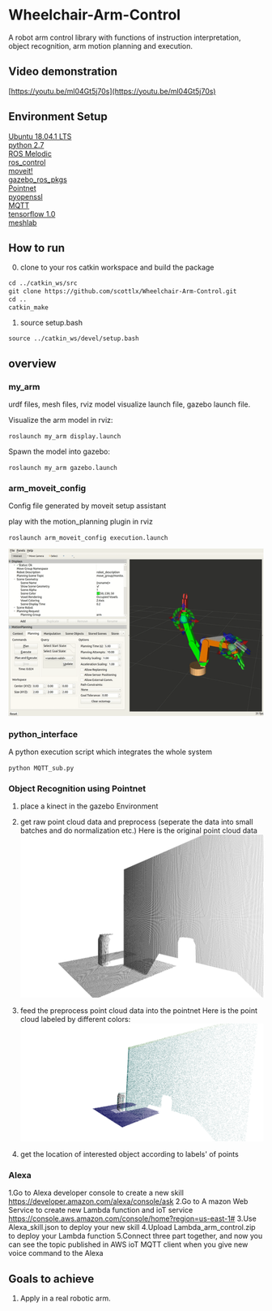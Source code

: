 # Wheelchair-Arm-Control

A robot arm control library with functions of instruction interpretation, object recognition, arm motion planning and execution.  

## Video demonstration  
[https://youtu.be/ml04Gt5j70s](https://youtu.be/ml04Gt5j70s)
## Environment Setup
[Ubuntu 18.04.1 LTS](http://releases.ubuntu.com/18.04)  
[python 2.7](https://www.python.org/download/releases/2.7/)  
[ROS Melodic](http://wiki.ros.org/melodic/Installation/Ubuntu)  
[ros_control](http://wiki.ros.org/ros_control)  
[moveit!](https://moveit.ros.org/install/)  
[gazebo_ros_pkgs](http://wiki.ros.org/gazebo_ros_pkgs)   
[Pointnet](https://github.com/charlesq34/pointnet)  
[pyopenssl](https://github.com/pyca/pyopenssl)  
[MQTT](https://github.com/mqtt/mqtt.github.io/wiki/software?id=software)  
[tensorflow 1.0](https://www.tensorflow.org/api_guides/python/upgrade)  
[meshlab](http://www.meshlab.net/)  



## How to run  
0. clone to your ros catkin workspace and build the package  
```
cd ../catkin_ws/src
git clone https://github.com/scottlx/Wheelchair-Arm-Control.git  
cd ..  
catkin_make
```

1. source setup.bash
```
source ../catkin_ws/devel/setup.bash
```

## overview
### my_arm  
urdf files, mesh files, rviz model visualize launch file, gazebo launch file.  

Visualize the arm model in rviz:  

`roslaunch my_arm display.launch`  

Spawn the model into gazebo:  

`roslaunch my_arm gazebo.launch`  

### arm_moveit_config  

Config file generated by moveit setup assistant  

play with the motion_planning plugin in rviz  

`roslaunch arm_moveit_config execution.launch`  

![alt](/demo_img/moveit.gif)  

### python_interface  
A python execution script which integrates the whole system  

`python MQTT_sub.py`

### Object Recognition using Pointnet

1. place a kinect in the gazebo Environment
2. get raw point cloud data and preprocess
   (seperate the data into small batches and do normalization etc.)
    Here is the original point cloud data
   ![alt](/demo_img/scene_grey.png)  
3. feed the preprocess point cloud data into the pointnet
    Here is the point cloud labeled by different colors:
   ![alt](/demo_img/scene_color.png)  

4. get the location of interested object according to labels' of points

### Alexa

1.Go to Alexa developer console to create a new skill https://developer.amazon.com/alexa/console/ask
2.Go to A mazon Web Service to create new Lambda function and ioT service https://console.aws.amazon.com/console/home?region=us-east-1#
3.Use Alexa_skill.json to deploy your new skill
4.Upload Lambda_arm_control.zip to deploy your Lambda function
5.Connect three part together, and now you can see the topic published in AWS ioT MQTT client when you give new voice command to the Alexa


## Goals to achieve  

1. Apply in a real robotic arm.


